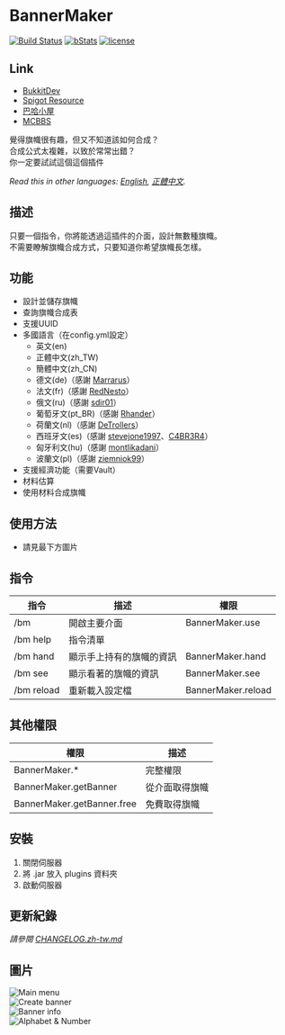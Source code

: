 # BannerMaker
[![Build Status](https://ci.kid7.club/job/BannerMaker/badge/icon)](https://ci.kid7.club/job/BannerMaker/)
[![bStats](https://img.shields.io/badge/bStats-1.4-brightgreen.svg)](https://bstats.org/plugin/bukkit/BannerMaker)
[![license](https://img.shields.io/github/license/jyhsu2000/BannerMaker.svg)](https://github.com/jyhsu2000/BannerMaker/blob/master/LICENSE)
## Link
* [BukkitDev](https://dev.bukkit.org/projects/bannermaker)
* [Spigot Resource](http://www.spigotmc.org/resources/bannermaker.4380/)
* [巴哈小屋](http://home.gamer.com.tw/creationDetail.php?sn=2760067)
* [MCBBS](http://www.mcbbs.net/thread-415289-1-1.html)

覺得旗幟很有趣，但又不知道該如何合成？  
合成公式太複雜，以致於常常出錯？  
你一定要試試這個這個插件

*Read this in other languages: [English](README.md), [正體中文](README.zh-tw.md).*

## 描述
只要一個指令，你將能透過這插件的介面，設計無數種旗幟。  
不需要瞭解旗幟合成方式，只要知道你希望旗幟長怎樣。

## 功能
* 設計並儲存旗幟
* 查詢旗幟合成表
* 支援UUID
* 多國語言（在config.yml設定）  
  * 英文(en)
  * 正體中文(zh_TW)
  * 簡體中文(zh_CN)
  * 德文(de)（感謝 [Marrarus](https://github.com/Marrarus)）
  * 法文(fr)（感謝 [RedNesto](https://github.com/RedNesto)）
  * 俄文(ru)（感謝 [sdir01](https://www.spigotmc.org/members/sdir01.238854/)）
  * 葡萄牙文(pt_BR)（感謝 [Rhander](https://www.spigotmc.org/members/rhander.103119/)）
  * 荷蘭文(nl)（感謝 [DeTrollers](https://www.spigotmc.org/members/detrollers.174265/)）
  * 西班牙文(es)（感謝 [stevejone1997](https://www.spigotmc.org/members/stevejone1997.432373/)、[C4BR3R4](https://www.spigotmc.org/members/c4br3r4.26779/)）
  * 匈牙利文(hu)（感謝 [montlikadani](https://www.spigotmc.org/members/toldi.251100/)）
  * 波蘭文(pl)（感謝 [ziemniok99](https://www.spigotmc.org/members/ziemniok99.596334/)）
* 支援經濟功能（需要Vault）
* 材料估算
* 使用材料合成旗幟

## 使用方法
* 請見最下方圖片

## 指令
|**指令**|**描述**|**權限**|
|---|---|---|
|/bm|開啟主要介面|BannerMaker.use|
|/bm help|指令清單||
|/bm hand|顯示手上持有的旗幟的資訊|BannerMaker.hand|
|/bm see|顯示看著的旗幟的資訊|BannerMaker.see|
|/bm reload|重新載入設定檔|BannerMaker.reload|

## 其他權限
|**權限**|**描述**|
|---|---|
|BannerMaker.*|完整權限|
|BannerMaker.getBanner|從介面取得旗幟|
|BannerMaker.getBanner.free|免費取得旗幟|

## 安裝
1. 關閉伺服器
2. 將 .jar 放入 plugins 資料夾
3. 啟動伺服器

## 更新紀錄
*請參閱 [CHANGELOG.zh-tw.md](CHANGELOG.zh-tw.md)*

## 圖片
![Main menu](http://i.imgur.com/rMTTfsE.png)  
![Create banner](http://i.imgur.com/HB6Dhm3.png)  
![Banner info](http://i.imgur.com/Xydmcbj.png)  
![Alphabet & Number](http://i.imgur.com/tGHmakp.png)

